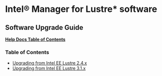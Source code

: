 # Intel® Manager for Lustre* software

## **Software Upgrade Guide**

[**Help Docs Table of Contents**](../../README.md)

### Table of Contents

- [Upgrading from Intel EE Lustre 2.4.x](Upgrade_EE-2.4-el6_to_LU-LTS-el7.md)
- [Upgrading from Intel EE Lustre 3.1.x](Upgrade_EE-3.1-el7_to_LU-LTS-el7.md)
